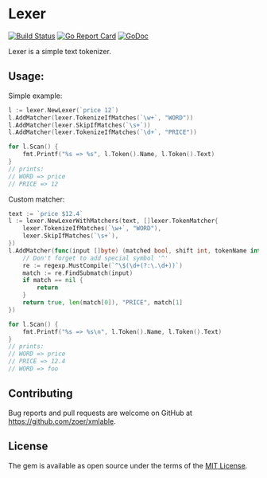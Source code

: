# Lexer
[![Build
Status](https://travis-ci.org/zoer/lexer.svg)](https://travis-ci.org/zoer/lexer)
[![Go Report
Card](https://goreportcard.com/badge/github.com/zoer/lexer)](https://goreportcard.com/report/github.com/zoer/lexer)
[![GoDoc](https://godoc.org/github.com/zoer/lexer?status.svg)](https://godoc.org/github.com/zoer/lexer)

Lexer is a simple text tokenizer.

## Usage:
Simple example:
```go
l := lexer.NewLexer(`price 12`)
l.AddMatcher(lexer.TokenizeIfMatches(`\w+`, "WORD"))
l.AddMatcher(lexer.SkipIfMatches(`\s+`))
l.AddMatcher(lexer.TokenizeIfMatches(`\d+`, "PRICE"))

for l.Scan() {
    fmt.Printf("%s => %s", l.Token().Name, l.Token().Text)
}
// prints:
// WORD => price
// PRICE => 12
```

Custom matcher:
```go
text := `price $12.4`
l := lexer.NewLexerWithMatchers(text, []lexer.TokenMatcher{
    lexer.TokenizeIfMatches(`\w+`, "WORD"),
    lexer.SkipIfMatches(`\s+`),
})
l.AddMatcher(func(input []byte) (matched bool, shift int, tokenName interface{}, tokenText []byte) {
    // Don't forget to add special symbol '^'
    re := regexp.MustCompile(`^\$(\d+(?:\.\d+))`)
    match := re.FindSubmatch(input)
    if match == nil {
        return
    }
    return true, len(match[0]), "PRICE", match[1]
})

for l.Scan() {
    fmt.Printf("%s => %s\n", l.Token().Name, l.Token().Text)
}
// prints:
// WORD => price
// PRICE => 12.4
// WORD => foo
```

## Contributing

Bug reports and pull requests are welcome on GitHub at https://github.com/zoer/xmlable.


## License

The gem is available as open source under the terms of the [MIT License](http://opensource.org/licenses/MIT).
